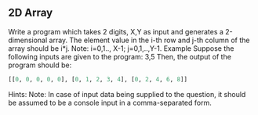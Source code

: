 ## 2D Array

Write a program which takes 2 digits, X,Y as input and generates a 2-dimensional array. The element value in the i-th
row and j-th column of the array should be i*j. Note: i=0,1.., X-1; j=0,1,..,Y-1. Example Suppose the following inputs
are given to the program:
3,5 Then, the output of the program should be:

```python
[[0, 0, 0, 0, 0], [0, 1, 2, 3, 4], [0, 2, 4, 6, 8]] 
```

Hints:
Note: In case of input data being supplied to the question, it should be assumed to be a console input in a
comma-separated form.
